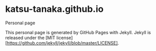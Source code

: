 # katsu-tanaka.github.io
Personal page

This personal page is generated by GitHub Pages with Jekyll.
Jekyll is released under the [MIT license][https://github.com/jekyll/jekyll/blob/master/LICENSE].
